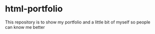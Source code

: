 # html-portfolio
This repository is to show my portfolio and a little bit of myself so people can know me better
